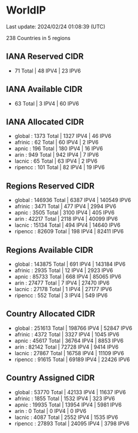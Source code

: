# WorldIP

Last update: 2024/02/24 01:08:39 (UTC)

238 Countries in 5 regions

## IANA Reserved CIDR

- 71 Total | 48 IPV4 | 23 IPV6

## IANA Available CIDR

- 63 Total | 3 IPV4 | 60 IPV6

## IANA Allocated CIDR

- global : 1373 Total | 1327 IPV4 | 46 IPV6
- afrinic : 62 Total | 60 IPV4 | 2 IPV6
- apnic : 196 Total | 180 IPV4 | 16 IPV6
- arin : 949 Total | 942 IPV4 | 7 IPV6
- lacnic : 65 Total | 63 IPV4 | 2 IPV6
- ripencc : 101 Total | 82 IPV4 | 19 IPV6

## Regions Reserved CIDR

- global : 146936 Total | 6387 IPV4 | 140549 IPV6
- afrinic : 3471 Total | 477 IPV4 | 2994 IPV6
- apnic : 3505 Total | 3100 IPV4 | 405 IPV6
- arin : 42217 Total | 2118 IPV4 | 40099 IPV6
- lacnic : 15134 Total | 494 IPV4 | 14640 IPV6
- ripencc : 82609 Total | 198 IPV4 | 82411 IPV6

## Regions Available CIDR

- global : 143875 Total | 691 IPV4 | 143184 IPV6
- afrinic : 2935 Total | 12 IPV4 | 2923 IPV6
- apnic : 85733 Total | 668 IPV4 | 85065 IPV6
- arin : 27477 Total | 7 IPV4 | 27470 IPV6
- lacnic : 27178 Total | 1 IPV4 | 27177 IPV6
- ripencc : 552 Total | 3 IPV4 | 549 IPV6

## Country Allocated CIDR

- global : 251613 Total | 198766 IPV4 | 52847 IPV6
- afrinic : 4372 Total | 3327 IPV4 | 1045 IPV6
- apnic : 45617 Total | 36764 IPV4 | 8853 IPV6
- arin : 82142 Total | 72728 IPV4 | 9414 IPV6
- lacnic : 27867 Total | 16758 IPV4 | 11109 IPV6
- ripencc : 91615 Total | 69189 IPV4 | 22426 IPV6

## Country Assigned CIDR

- global : 53770 Total | 42133 IPV4 | 11637 IPV6
- afrinic : 1855 Total | 1532 IPV4 | 323 IPV6
- apnic : 19935 Total | 13954 IPV4 | 5981 IPV6
- arin : 0 Total | 0 IPV4 | 0 IPV6
- lacnic : 4087 Total | 2552 IPV4 | 1535 IPV6
- ripencc : 27893 Total | 24095 IPV4 | 3798 IPV6
